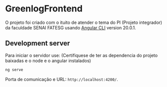 # GreenlogFrontend

O projeto foi criado com o ituito de atender o tema do PI (Projeto integrador) da faculdade SENAI FATESG usando [Angular CLI](https://github.com/angular/angular-cli) version 20.0.1.

## Development server

Para iniciar o servidor use: (Certifiquese de ter as dependencia do projeto baixadas e o node e o angular instalados)

```bash
ng serve
```

Porta de comunicação e URL: `http://localhost:4200/`. 
